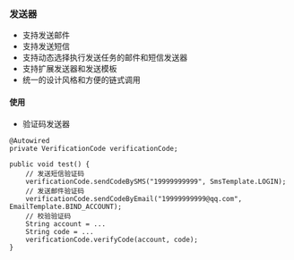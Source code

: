 ### 发送器
- 支持发送邮件
- 支持发送短信
- 支持动态选择执行发送任务的邮件和短信发送器
- 支持扩展发送器和发送模板
- 统一的设计风格和方便的链式调用

#### 使用
- 验证码发送器
```
@Autowired
private VerificationCode verificationCode;

public void test() {
    // 发送短信验证码
    verificationCode.sendCodeBySMS("19999999999", SmsTemplate.LOGIN);
    // 发送邮件验证码
    verificationCode.sendCodeByEmail("19999999999@qq.com", EmailTemplate.BIND_ACCOUNT);
    // 校验验证码
    String account = ...
    String code = ...
    verificationCode.verifyCode(account, code);
}
```